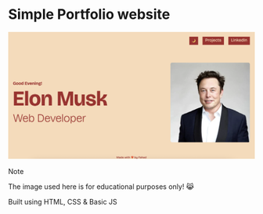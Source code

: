 # Simple Portfolio website

![Preview](docs/site-preview.png)

> [!NOTE]
> The image used here is for educational purposes only! 😹

Built using HTML, CSS & Basic JS